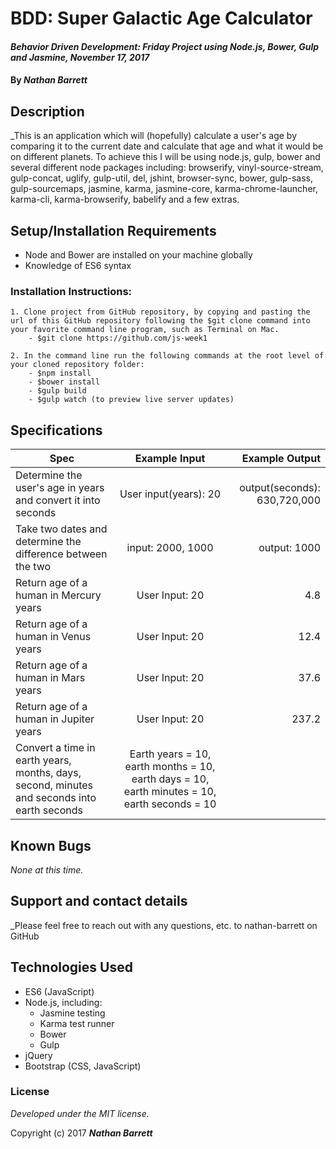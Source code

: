 # BDD: Super Galactic Age Calculator

#### _Behavior Driven Development: Friday Project using Node.js, Bower, Gulp and Jasmine, November 17, 2017_

#### By _**Nathan Barrett**_

## Description
_This is an application which will (hopefully) calculate a user's age by comparing it to the current date and calculate that age and what it would be on different planets. To achieve this I will be using node.js, gulp, bower and several different node packages including: browserify, vinyl-source-stream, gulp-concat, uglify, gulp-util, del, jshint, browser-sync, bower, gulp-sass, gulp-sourcemaps, jasmine, karma, jasmine-core, karma-chrome-launcher, karma-cli, karma-browserify, babelify and a few extras.

## Setup/Installation Requirements
   * Node and Bower are installed on your machine globally
   * Knowledge of ES6 syntax

  ### Installation Instructions:
    1. Clone project from GitHub repository, by copying and pasting the url of this GitHub repository following the $git clone command into your favorite command line program, such as Terminal on Mac.  
        - $git clone https://github.com/js-week1

    2. In the command line run the following commands at the root level of your cloned repository folder:
        - $npm install
        - $bower install
        - $gulp build
        - $gulp watch (to preview live server updates)
## Specifications

| Spec        | Example Input           | Example Output  |
| ------------- |:-------------:| -----:|
| Determine the user's age in years and convert it into seconds| User input(years): 20 | output(seconds): 630,720,000|
|Take two dates and determine the difference between the two| input: 2000, 1000 | output: 1000|
|Return age of a human in Mercury years| User Input: 20 | 4.8 |
|Return age of a human in Venus years| User Input: 20 | 12.4 |
|Return age of a human in Mars years| User Input: 20 | 37.6 |
|Return age of a human in Jupiter years| User Input: 20 | 237.2|
|Convert a time in earth years, months, days, second, minutes and seconds into earth seconds| Earth years = 10, earth months = 10, earth days = 10, earth minutes = 10, earth seconds = 10 | |

## Known Bugs

_None at this time._


## Support and contact details

_Please feel free to reach out with any questions, etc. to nathan-barrett on GitHub


## Technologies Used

* ES6 (JavaScript)
* Node.js, including:
  - Jasmine testing
  - Karma test runner
  - Bower
  - Gulp
* jQuery
* Bootstrap (CSS, JavaScript)


### License

*Developed under the MIT license.*

Copyright (c) 2017 **_Nathan Barrett_**
